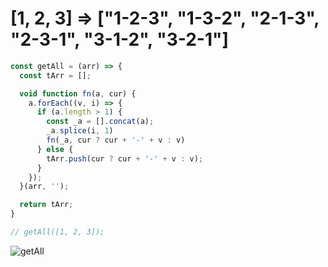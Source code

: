 # [1, 2, 3] => ["1-2-3", "1-3-2", "2-1-3", "2-3-1", "3-1-2", "3-2-1"]

```js
const getAll = (arr) => {
  const tArr = [];

  void function fn(a, cur) {
    a.forEach((v, i) => {
      if (a.length > 1) {
        const _a = [].concat(a);
        _a.splice(i, 1)
        fn(_a, cur ? cur + '-' + v : v)
      } else {
        tArr.push(cur ? cur + '-' + v : v);
      }
    });
  }(arr, '');

  return tArr;
}

// getAll([1, 2, 3]);
```

![getAll](https://github.com/shiyangzhaoa/easy-tips/blob/master/img/get_all.png)